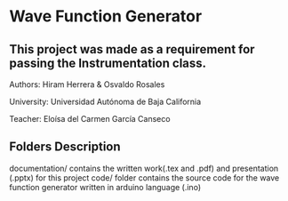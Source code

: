 # Wave Function Generator

## This project was made as a requirement for passing the Instrumentation class. 
Authors: Hiram Herrera & Osvaldo Rosales

University: Universidad Autónoma de Baja California

Teacher: Eloísa del Carmen García Canseco

## Folders Description
documentation/ contains the written work(.tex and .pdf) and presentation (.pptx) for this project 
code/ folder contains the source code for the wave function generator written in arduino language (.ino)

